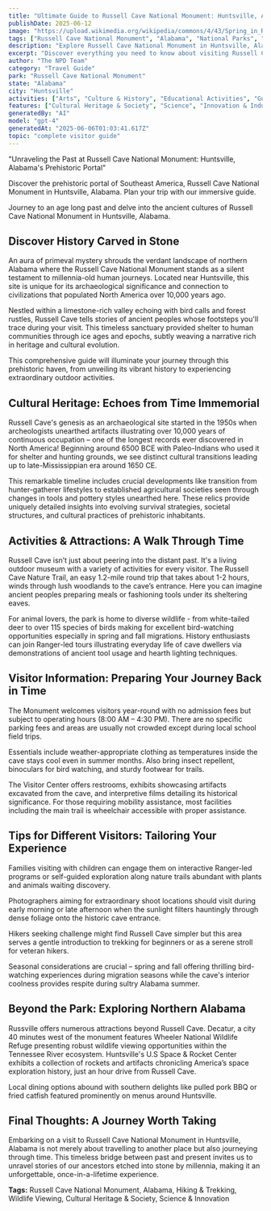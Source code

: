 ```yaml
---
title: "Ultimate Guide to Russell Cave National Monument: Huntsville, Alabama Complete Visitor Experience"
publishDate: 2025-06-12
image: "https://upload.wikimedia.org/wikipedia/commons/4/43/Spring_in_Russell_Cave_NM.JPG"
tags: ["Russell Cave National Monument", "Alabama", "National Parks", "Travel Guide", "Huntsville", "Outdoor Recreation", "Family Travel", "Adventure"]
description: "Explore Russell Cave National Monument in Huntsville, Alabama with our comprehensive visitor guide featuring activities, tips, and local insights."
excerpt: "Discover everything you need to know about visiting Russell Cave National Monument in Huntsville, Alabama."
author: "The NPD Team"
category: "Travel Guide"
park: "Russell Cave National Monument"
state: "Alabama"
city: "Huntsville"
activities: ["Arts", "Culture & History", "Educational Activities", "Guided & Self-Guided Tours", "Hiking & Trekking", "Wildlife Viewing"]
features: ["Cultural Heritage & Society", "Science", "Innovation & Industry", "Wildlife & Conservation"]
generatedBy: "AI"
model: "gpt-4"
generatedAt: "2025-06-06T01:03:41.617Z"
topic: "complete visitor guide"
---
```


"Unraveling the Past at Russell Cave National Monument: Huntsville, Alabama's Prehistoric Portal"

Discover the prehistoric portal of Southeast America, Russell Cave National Monument in Huntsville, Alabama. Plan your trip with our immersive guide.

Journey to an age long past and delve into the ancient cultures of Russell Cave National Monument in Huntsville, Alabama.

## Discover History Carved in Stone

An aura of primeval mystery shrouds the verdant landscape of northern Alabama where the Russell Cave National Monument stands as a silent testament to millennia-old human journeys. Located near Huntsville, this site is unique for its archaeological significance and connection to civilizations that populated North America over 10,000 years ago. 

Nestled within a limestone-rich valley echoing with bird calls and forest rustles, Russell Cave tells stories of ancient peoples whose footsteps you'll trace during your visit. This timeless sanctuary provided shelter to human communities through ice ages and epochs, subtly weaving a narrative rich in heritage and cultural evolution. 

This comprehensive guide will illuminate your journey through this prehistoric haven, from unveiling its vibrant history to experiencing extraordinary outdoor activities.

## Cultural Heritage: Echoes from Time Immemorial  

Russell Cave's genesis as an archaeological site started in the 1950s when archeologists unearthed artifacts illustrating over 10,000 years of continuous occupation – one of the longest records ever discovered in North America! Beginning around 6500 BCE with Paleo-Indians who used it for shelter and hunting grounds, we see distinct cultural transitions leading up to late-Mississippian era around 1650 CE.

This remarkable timeline includes crucial developments like transition from hunter-gatherer lifestyles to established agricultural societies seen through changes in tools and pottery styles unearthed here. These relics provide uniquely detailed insights into evolving survival strategies, societal structures, and cultural practices of prehistoric inhabitants.

## Activities & Attractions: A Walk Through Time

Russell Cave isn’t just about peering into the distant past. It's a living outdoor museum with a variety of activities for every visitor. The Russell Cave Nature Trail, an easy 1.2-mile round trip that takes about 1-2 hours, winds through lush woodlands to the cave’s entrance. Here you can imagine ancient peoples preparing meals or fashioning tools under its sheltering eaves. 

For animal lovers, the park is home to diverse wildlife - from white-tailed deer to over 115 species of birds making for excellent bird-watching opportunities especially in spring and fall migrations. History enthusiasts can join Ranger-led tours illustrating everyday life of cave dwellers via demonstrations of ancient tool usage and hearth lighting techniques.

## Visitor Information: Preparing Your Journey Back in Time

The Monument welcomes visitors year-round with no admission fees but subject to operating hours (8:00 AM – 4:30 PM). There are no specific parking fees and areas are usually not crowded except during local school field trips.

Essentials include weather-appropriate clothing as temperatures inside the cave stays cool even in summer months. Also bring insect repellent, binoculars for bird watching, and sturdy footwear for trails.

The Visitor Center offers restrooms, exhibits showcasing artifacts excavated from the cave, and interpretive films detailing its historical significance. For those requiring mobility assistance, most facilities including the main trail is wheelchair accessible with proper assistance.

## Tips for Different Visitors: Tailoring Your Experience

Families visiting with children can engage them on interactive Ranger-led programs or self-guided exploration along nature trails abundant with plants and animals waiting discovery.

Photographers aiming for extraordinary shoot locations should visit during early morning or late afternoon when the sunlight filters hauntingly through dense foliage onto the historic cave entrance.

Hikers seeking challenge might find Russell Cave simpler but this area serves a gentle introduction to trekking for beginners or as a serene stroll for veteran hikers. 

Seasonal considerations are crucial – spring and fall offering thrilling bird-watching experiences during migration seasons while the cave's interior coolness provides respite during sultry Alabama summer.

## Beyond the Park: Exploring Northern Alabama

Russville offers numerous attractions beyond Russell Cave. Decatur, a city 40 minutes west of the monument features Wheeler National Wildlife Refuge presenting robust wildlife viewing opportunities within the Tennessee River ecosystem. Huntsville's U.S Space & Rocket Center exhibits a collection of rockets and artifacts chronicling America’s space exploration history, just an hour drive from Russell Cave.

Local dining options abound with southern delights like pulled pork BBQ or fried catfish featured prominently on menus around Huntsville.

## Final Thoughts: A Journey Worth Taking

Embarking on a visit to Russell Cave National Monument in Huntsville, Alabama is not merely about travelling to another place but also journeying through time. This timeless bridge between past and present invites us to unravel stories of our ancestors etched into stone by millennia, making it an unforgettable, once-in-a-lifetime experience.
  
**Tags:** Russell Cave National Monument, Alabama, Hiking & Trekking, Wildlife Viewing, Cultural Heritage & Society, Science & Innovation